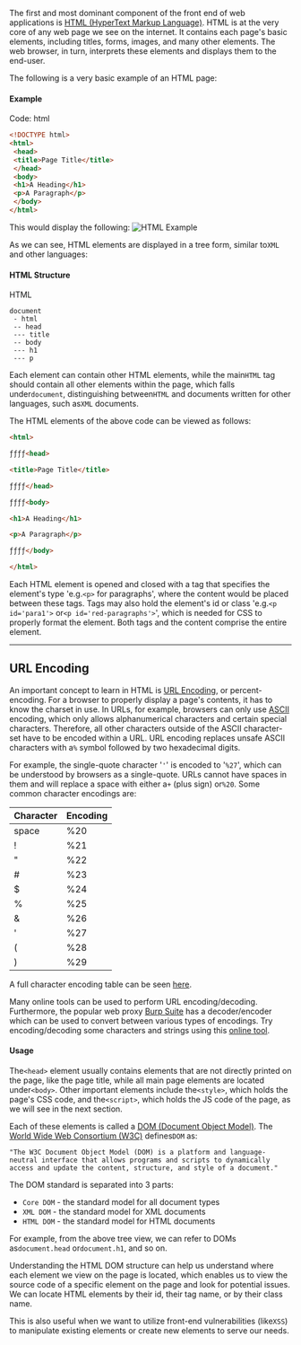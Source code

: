 ﻿---
sticker: lucide//curly-braces
---

The first and most dominant component of the front end of web applications is [HTML (HyperText Markup Language)](https://en.wikipedia.org/wiki/HTML). HTML is at the very core of any web page we see on the internet. It contains each page's basic elements, including titles, forms, images, and many other elements. The web browser, in turn, interprets these elements and displays them to the end-user.

The following is a very basic example of an HTML page:

#### Example

Code: html

```html
<!DOCTYPE html>
<html>
 <head>
 <title>Page Title</title>
 </head>
 <body>
 <h1>A Heading</h1>
 <p>A Paragraph</p>
 </body>
</html>
```

This would display the following: ![HTML Example](https://academy.hackthebox.com/storage/modules/75/web_apps_html_2.jpg)

As we can see, HTML elements are displayed in a tree form, similar to`XML` and other languages:

#### HTML Structure

 HTML

```shell-session
document
 - html
 -- head
 --- title
 -- body
 --- h1
 --- p
```

Each element can contain other HTML elements, while the main`HTML` tag should contain all other elements within the page, which falls under`document`, distinguishing between`HTML` and documents written for other languages, such as`XML` documents.

The HTML elements of the above code can be viewed as follows:

```html
<html>

ƒƒƒƒ<head>

<title>Page Title</title>

ƒƒƒƒ</head>

ƒƒƒƒ<body>

<h1>A Heading</h1>

<p>A Paragraph</p>

ƒƒƒƒ</body>

</html>
```

 

Each HTML element is opened and closed with a tag that specifies the element's type 'e.g.`<p>` for paragraphs', where the content would be placed between these tags. Tags may also hold the element's id or class 'e.g.`<p id='para1'>` or`<p id='red-paragraphs'>`', which is needed for CSS to properly format the element. Both tags and the content comprise the entire element.

---

## URL Encoding

An important concept to learn in HTML is [URL Encoding](https://en.wikipedia.org/wiki/Percent-encoding), or percent-encoding. For a browser to properly display a page's contents, it has to know the charset in use. In URLs, for example, browsers can only use [ASCII](https://en.wikipedia.org/wiki/ASCII) encoding, which only allows alphanumerical characters and certain special characters. Therefore, all other characters outside of the ASCII character-set have to be encoded within a URL. URL encoding replaces unsafe ASCII characters with a`%` symbol followed by two hexadecimal digits.

For example, the single-quote character '`'`' is encoded to '`%27`', which can be understood by browsers as a single-quote. URLs cannot have spaces in them and will replace a space with either a`+` (plus sign) or`%20`. Some common character encodings are:

|Character|Encoding|
|---|---|
|space|%20|
|!|%21|
|"|%22|
|#|%23|
|$|%24|
|%|%25|
|&|%26|
|'|%27|
|(|%28|
|)|%29|

A full character encoding table can be seen [here](https://www.w3schools.com/tags/ref_urlencode.ASP).

Many online tools can be used to perform URL encoding/decoding. Furthermore, the popular web proxy [Burp Suite](https://portswigger.net/burp) has a decoder/encoder which can be used to convert between various types of encodings. Try encoding/decoding some characters and strings using this [online tool](https://www.url-encode-decode.com/).

#### Usage

The`<head>` element usually contains elements that are not directly printed on the page, like the page title, while all main page elements are located under`<body>`. Other important elements include the`<style>`, which holds the page's CSS code, and the`<script>`, which holds the JS code of the page, as we will see in the next section.

Each of these elements is called a [DOM (Document Object Model)](https://en.wikipedia.org/wiki/Document_Object_Model). The [World Wide Web Consortium (W3C)](https://www.w3.org/) defines`DOM` as:

`"The W3C Document Object Model (DOM) is a platform and language-neutral interface that allows programs and scripts to dynamically access and update the content, structure, and style of a document."`

The DOM standard is separated into 3 parts:

- `Core DOM` - the standard model for all document types
- `XML DOM` - the standard model for XML documents
- `HTML DOM` - the standard model for HTML documents

For example, from the above tree view, we can refer to DOMs as`document.head` or`document.h1`, and so on.

Understanding the HTML DOM structure can help us understand where each element we view on the page is located, which enables us to view the source code of a specific element on the page and look for potential issues. We can locate HTML elements by their id, their tag name, or by their class name.

This is also useful when we want to utilize front-end vulnerabilities (like`XSS`) to manipulate existing elements or create new elements to serve our needs.
